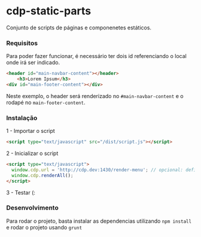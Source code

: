 # cdp-static-parts
Conjunto de scripts de páginas e componenetes estáticos.

### Requisitos
Para poder fazer funcionar, é necessário ter dois id referenciando o local onde irá ser indicado.
```html
<header id="main-navbar-content"></header>
	<h3>Lorem Ipsum</h3>
<div id="main-footer-content"></div>
```
Neste exemplo, o header será renderizado no `#main-navbar-content` e o rodapé no `main-footer-content`.

### Instalação

1 -  Importar o script
```html
<script type="text/javascript" src="/dist/script.js"></script>
``` 
2 - Inicializar o script 
```html
<script type="text/javascript">
  window.cdp.url = 'http://cdp.dev:1430/render-menu'; // opcional: definir a url do backend
  window.cdp.renderAll();
</script>
```
3 - Testar (:

### Desenvolvimento
Para rodar o projeto, basta instalar as dependencias utilizando `npm install` e rodar o projeto usando `grunt`